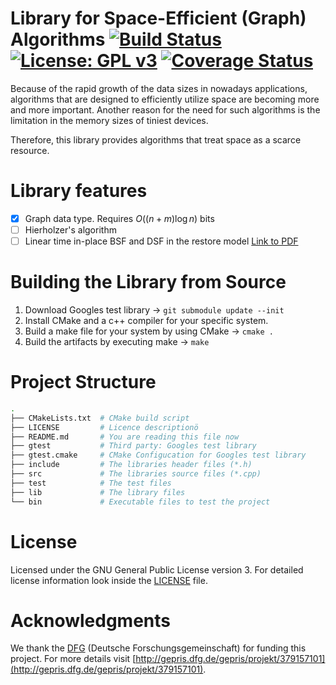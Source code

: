 Library for Space-Efficient (Graph) Algorithms [![Build Status](https://img.shields.io/travis/thm-mni-ii/sea/master.svg?style=flat&maxAge=60)](https://travis-ci.org/thm-mni-ii/sea) [![License: GPL v3](https://img.shields.io/badge/License-GPL%20v3-blue.svg)](https://www.gnu.org/licenses/gpl-3.0) [![Coverage Status](https://img.shields.io/coveralls/thm-mni-ii/sea/master.svg?style=flat&maxAge=60)](https://coveralls.io/github/thm-mni-ii/sea?branch=master)
===
Because of the rapid growth of the data sizes in nowadays applications, algorithms
that are designed to efficiently utilize space are becoming more and more
important. Another reason for the need for such algorithms is the limitation in
the memory sizes of tiniest devices.

Therefore, this library provides algorithms that treat space as a scarce resource.

# Library features
- [x] Graph data type. Requires $O((n + m) \log n)$ bits
- [ ] Hierholzer's algorithm
- [ ] Linear time in-place BSF and DSF in the restore model [Link to PDF](https://arxiv.org/pdf/1803.04282.pdf)

# Building the Library from Source
1. Download Googles test library -> `git submodule update --init`
2. Install CMake and a c++ compiler for your specific system.
3. Build a make file for your system by using CMake -> `cmake .`
4. Build the artifacts by executing make -> `make`

# Project Structure
```bash
.
├── CMakeLists.txt  # CMake build script
├── LICENSE         # Licence descriptionö
├── README.md       # You are reading this file now
├── gtest           # Third party: Googles test library
├── gtest.cmake     # CMake Configucation for Googles test library
├── include         # The libraries header files (*.h)
├── src             # The libraries source files (*.cpp)
├── test            # The test files
├── lib             # The library files
└── bin             # Executable files to test the project
```

# License
Licensed under the GNU General Public License version 3. For detailed license information look inside the [LICENSE](LICENSE) file.

# Acknowledgments
We thank the [DFG](http://www.dfg.de/en/crossIndex.jsp) (Deutsche Forschungsgemeinschaft) for funding this project. For more details visit [http://gepris.dfg.de/gepris/projekt/379157101](http://gepris.dfg.de/gepris/projekt/379157101).